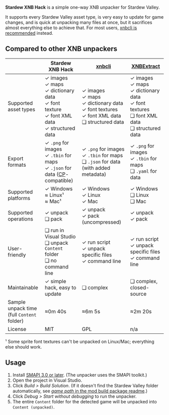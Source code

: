 **Stardew XNB Hack** is a simple one-way XNB unpacker for Stardew Valley.

It supports every Stardew Valley asset type, is very easy to update for game changes, and is quick
at unpacking many files at once, but it sacrifices almost everything else to achieve that. For most
users, [xnbcli is recommended](https://stardewvalleywiki.com/Modding:Editing_XNB_files#Unpack_game_files)
instead.

## Compared to other XNB unpackers
&nbsp;                | Stardew XNB Hack | [xnbcli](https://github.com/LeonBlade/xnbcli/) | [XNBExtract](https://community.playstarbound.com/threads/110976)
--------------------- | ---------------- | ------ | -----------
Supported asset types | ✓ images<br />✓ maps<br />✓ dictionary data<br />✓ font texture<br />✓ font XML data<br />✓ structured data | ✓ images<br />✓ maps<br />✓ dictionary data<br />✓ font textures<br />✓ font XML data<br />❑ structured data | ✓ images<br />✓ maps<br />✓ dictionary data<br />✓ font textures<br />❑ font XML data<br />❑ structured data
Export formats | ✓ `.png` for images<br />✓ `.tbin` for maps<br />✓ `.json` for data ([CP](https://www.nexusmods.com/stardewvalley/mods/1915)-compatible) | ✓ `.png` for images<br />✓ `.tbin` for maps<br />❑ `.json` for data (with added metadata) | ✓ `.png` for images<br />✓ `.tbin` for maps<br />❑ `.yaml` for data
Supported platforms | ✓ Windows<br />≈ Linux¹<br />≈ Mac¹ | ✓ Windows<br />✓ Linux<br />✓ Mac | ✓ Windows<br />❑ Linux<br />❑ Mac
Supported operations | ✓ unpack<br />❑ pack | ✓ unpack<br />✓ pack  (uncompressed) | ✓ unpack<br />✓ pack
User-friendly | ❑ run in Visual Studio<br />❑ unpack `Content` folder<br />❑ no command line | ✓ run script<br />✓ unpack specific files<br />✓ command line | ✓ run script<br />✓ unpack specific files<br />✓ command line
Maintainable | ✓ simple hack, easy to update | ❑ complex | ❑ complex, closed-source
Sample unpack time<br />(full `Content` folder) | ≈0m 40s | ≈6m 5s | ≈2m 20s
License | MIT | GPL | n/a

¹ Some sprite font textures can't be unpacked on Linux/Mac; everything else should work.

## Usage
1. Install [SMAPI 3.0 or later](https://smapi.io/). (The unpacker uses the SMAPI toolkit.)
2. Open the project in Visual Studio.
3. Click _Build > Build Solution_. (If it doesn't find the Stardew Valley folder automatically, see
   [_game path_ in the mod build package readme](https://github.com/Pathoschild/SMAPI/blob/develop/docs/mod-build-config.md#game-path).)
4. Click _Debug > Start without debugging_ to run the unpacker.
5. The entire `Content` folder for the detected game will be unpacked into `Content (unpacked)`.
